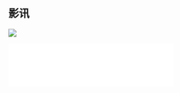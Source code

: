  影讯
 ---
 
![](http://wx2.sinaimg.cn/large/006WfdFrgy1fzxp257royj30v70e1tjc.jpg)

<iframe frameborder="no" border="0" marginwidth="0" marginheight="0" width=330 height=86 src="//music.163.com/outchain/player?type=2&id=28285910&auto=0&height=66"></iframe>

